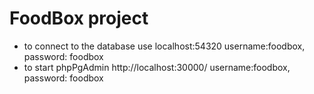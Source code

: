 # FoodBox project
- to connect to the database use localhost:54320 username:foodbox, password: foodbox
- to start phpPgAdmin http://localhost:30000/ username:foodbox, password: foodbox
 